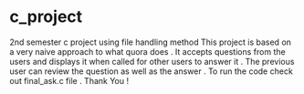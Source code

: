 # c_project
2nd semester c project using file handling method
This project is based on a very naive approach to what quora does .
It accepts questions from the users and displays it when called for other users to answer it .
The previous user can review the question as well as the answer .
To run the code check out final_ask.c file .
Thank You !
